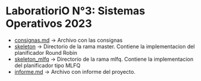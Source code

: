 # LaboratioriO N°3: Sistemas Operativos 2023
* [consignas.md](consignas.md) -> Archivo con las consignas
* [skeleton](skeleton) -> Directorio de la rama master. Contiene  la implementacion del planificador Round Robin
* [skeleton_mlfq](skeleton_mlfq) -> Directorio de la rama mlfq. Contiene  la implementacion del planificador tipo MLFQ
* [informe.md](informe.md) -> Archivo con informe del proyecto.
